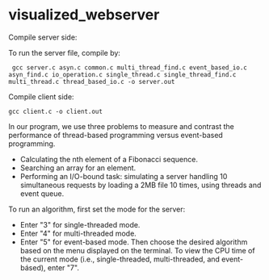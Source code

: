 # visualized_webserver

Compile server side:

To run the server file, compile by:

` gcc server.c asyn.c common.c multi_thread_find.c event_based_io.c asyn_find.c io_operation.c single_thread.c single_thread_find.c multi_thread.c thread_based_io.c -o server.out`


Compile client side:

` gcc client.c -o client.out `

In our program, we use three problems to measure and contrast the performance of thread-based programming versus event-based programming.

- Calculating the nth element of a Fibonacci sequence.
- Searching an array for an element.
- Performing an I/O-bound task: simulating a server handling 10 simultaneous requests by loading a 2MB file 10 times, using threads and event queue.

To run an algorithm, first set the mode for the server: 
- Enter "3" for single-threaded mode.
- Enter "4" for multi-threaded mode.
- Enter "5" for event-based mode.
Then choose the desired algorithm based on the menu displayed on the terminal.
To view the CPU time of the current mode (i.e., single-threaded, multi-threaded, and event-básed), enter "7". 

